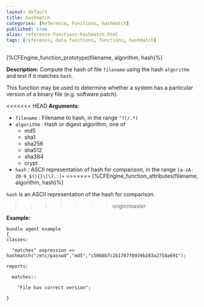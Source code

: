 ```yaml
---
layout: default
title: hashmatch
categories: [Reference, Functions, hashmatch]
published: true
alias: reference-functions-hashmatch.html
tags: [reference, data functions, functions, hashmatch]
---
```


[%CFEngine_function_prototype(filename, algorithm, hash)%]

**Description:** Compute the hash of file `filename` using the hash `algorithm` and test if it matches `hash`.

This function may be used to determine whether a system has a particular
version of a binary file (e.g. software patch).

<<<<<<< HEAD
**Arguments:**

* `filename` : Filename to hash, in the range `"?(/.*)`
* `algorithm` : Hash or digest algorithm, one of
    * md5
    * sha1
    * sha256
    * sha512
    * sha384
    * crypt   
* `hash` : ASCII representation of hash for comparison, in the range
`[a-zA-Z0-9_$(){}\[\].:]+`
=======
[%CFEngine_function_attributes(filename, algorithm, hash)%]

`hash` is an ASCII representation of the hash for comparison.
>>>>>>> origin/master

**Example:**

```cf3
bundle agent example
{     
classes:

  "matches" expression => hashmatch("/etc/passwd","md5","c5068b7c2b1707f8939b283a2758a691");

reports:

  matches::

    "File has correct version";

}
```
